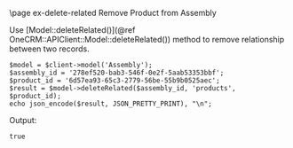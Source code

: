 \page ex-delete-related Remove Product from Assembly

Use
[Model::deleteRelated()](@ref OneCRM::APIClient::Model::deleteRelated()) method
to remove relationship between two records.

~~~~~~~~~~~~~{.php}
$model = $client->model('Assembly');
$assembly_id = '278ef520-bab3-546f-0e2f-5aab53353bbf';
$product_id = '6d57ea93-65c3-2779-56be-55b9b0525aec';
$result = $model->deleteRelated($assembly_id, 'products', $product_id);
echo json_encode($result, JSON_PRETTY_PRINT), "\n";
~~~~~~~~~~~~~

Output:
~~~~~~~~~~~~~
true
~~~~~~~~~~~~~
